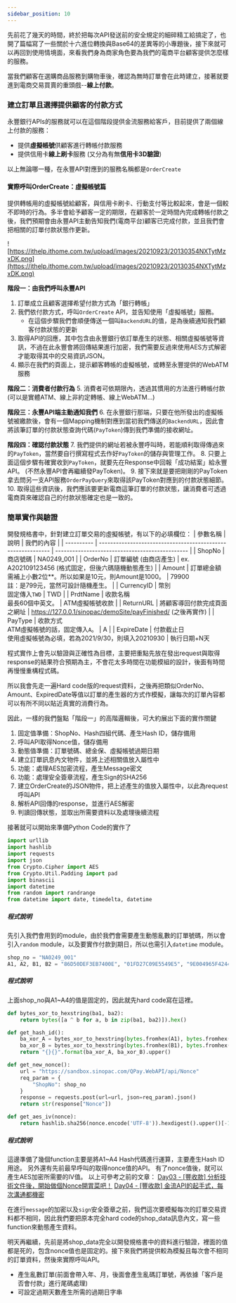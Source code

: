```yaml
---
sidebar_position: 10
---
```


先前花了幾天的時間，終於把每次API發送前的安全規定的細碎精工給搞定了，也開了篇幅寫了一些關於十六進位轉換與Base64的差異等的小專題後，接下來就可以再回到使用情境面，來看我們身為商家角色要為我們的電商平台顧客提供怎麼樣的服務。

當我們顧客在選購商品服務到購物車後，確認為無時訂單會在此時建立，接著就要進到電商交易買賣的重頭戲--**線上付款**。

### 建立訂單且選擇提供顧客的付款方式

永豐銀行APIs的服務就可以在這個階段提供金流服務給客戶，目前提供了兩個線上付款的服務：

* 提供**虛擬帳號**供顧客進行轉帳付款服務
* 提供信用卡**線上刷卡**服務 (又分為有無**信用卡3D驗證**)

以上無論哪一種，在永豐API對應到的服務名稱都是`OrderCreate`

#### 實際呼叫OrderCreate：虛擬帳號篇

提供轉帳用的虛擬帳號給顧客，與信用卡刷卡、行動支付等比較起來，會是一個較不即時的行為。多半會給予顧客一定的期限，在顧客於一定時間內完成轉帳付款之後，我們預期會由永豐API主動告知我們(電商平台)顧客已完成付款，並且我們會把相關的訂單付款狀態作更新。

![https://ithelp.ithome.com.tw/upload/images/20210923/20130354NXTytMzxDK.png](https://ithelp.ithome.com.tw/upload/images/20210923/20130354NXTytMzxDK.png)

**階段一：由我們呼叫永豐API**

1. 訂單成立且顧客選擇希望付款方式為「銀行轉帳」
2. 我們依付款方式，呼叫`OrderCreate` API，並告知使用「虛擬帳號」服務。
   * 在這個步驟我們會順便傳送一個叫`BackendURL`的值，是為後續通知我們顧客付款狀態的更新
3. 取得API的回應，其中包含由永豐銀行依訂單產生的狀態、相關虛擬帳號等資訊，不過在此永豐會將回傳結果進行加密，我們需要反過來使用AES方式解密才能取得其中的交易資訊JSON。
4. 顯示在我們的頁面上，提示顧客轉帳的虛擬帳號，或轉至永豐提供的WebATM服務

**階段二：消費者付款行為**
5. 消費者可依期限內，透過其慣用的方法進行轉帳付款 (可以是實體ATM、線上非約定轉帳、線上WebATM…)

**階段三：永豐API端主動通知我們**
6. 在永豐銀行那端，只要在他所發出的虛擬帳號被繳款後，會有一個Mapping機制對應到當初我們傳送的`BackendURL`，因此會將該筆訂單的付款狀態查詢代碼(`PayToken`)傳到我們準備的接收網址。

**階段四：確認付款狀態**
7. 我們提供的網址若被永豐呼叫時，若能順利取得傳過來的`PayToken`，當然要自行撰寫程式去作好`PayToken`的儲存與管理工作。
8. 只要上面這個步驟有確實收到`PayToken`，就要先在Response中回報「成功結案」給永豐API。 (不然永豐API會再繼續發PayToken)。
9. 接下來就是要把剛剛的PayToken拿去問另一支API服務`OrderPayQuery`來取得該PayToken對應到的付款狀態細節。
10. 取得這些資訊後，我們應該要更新電商這筆訂單的付款狀態，讓消費者可透過電商頁來確認自己的付款狀態確定也是一致的。

### 簡單實作與驗證

開發規格書中，針對建立訂單交易的虛擬帳號，有以下的必填欄位：
| 參數名稱   | 說明                                                         | 我們的內容                                      |
| ---------- | ------------------------------------------------------------ | ----------------------------------------------- |
| ShopNo     | 商店號碼                                                     | NA0249_001                                      |
| OrderNo    | 訂單編號 (由商店產生)                                        | ex. A202109123456 (格式固定，但後六碼隨機動態產生)                                    |
| Amount     | 訂單總金額<br />需補上小數2位**。所以如果是10元，則Amount是1000。 | 79900<br /> 註：是799元，當然可設計隨機產生。                         |
| CurrencyID | 幣別<br />固定傳入`TWD`                                      | TWD                                             |
| PrdtName   | 收款名稱<br />最長60個中英文。                               | ATM虛擬帳號收款                                 |
| ReturnURL  | 將顧客導回付款完成頁面之網址                                 | https://127.0.0.1/sinopac/demoSite/payFinished/ (之後再實作) |
| PayType    | 收款方式<br />ATM虛擬帳號的話，固定傳入`A`。                 | A                                               |
| ExpireDate | 付款截止日<br />使用虛擬帳號為必填，若為2021/9/30，則填入20210930 | 執行日期+N天   

程式實作上會先以驗證與正確性為目標，主要把重點先放在發出request與取得response的結果符合預期為主，不會花太多時間在功能模組的設計，後面有時間再慢慢重構程式碼。

所以我會先走一遍Hard code版的request資料，之後再把類似OrderNo、Amount、ExpiredDate等值以訂單的產生器的方式作模擬，讓每次的訂單內容都可以有所不同以貼近真實的消費行為。

因此，一樣的我們盤點「階段一」的高階邏輯後，可大約展出下面的實作關鍵

1. 固定值準備：ShopNo、Hash四組代碼、產生Hash ID，儲存備用
2. 呼叫API取得Nonce值，儲存備用
3. 動態值準備：訂單號碼、總金保、虛擬帳號過期日期
4. 建立訂單訊息內文物件，並將上述相關值放入屬性中
5. 功能：處理AES加密流程，產生Message密文
6. 功能：處理安全簽章流程，產生Sign的SHA256
7. 建立OrderCreate的JSON物件，把上述產生的值放入屬性中，以此為request呼叫API
8. 解析API回傳的response，並進行AES解密
9. 判讀回傳狀態，並取出所需要資料以及處理後續流程

接著就可以開始來準備Python Code的實作了

```python
import urllib
import hashlib
import requests
import json
from Crypto.Cipher import AES 
from Crypto.Util.Padding import pad
import binascii
import datetime
from random import randrange
from datetime import date, timedelta, datetime
```

##### 程式說明

先引入我們會用到的module，由於我們會需要產生動態亂數的訂單號碼，所以會引入`random` module，以及要實作付款到期日，所以也需引入`datetime` module。

```python
shop_no = "NA0249_001"
A1, A2, B1, B2 = "86D50DEF3EB7400E", "01FD27C09E5549E5", "9E004965F4244953", "7FB3385F414E4F91"
```

##### 程式說明

上面shop_no與A1~A4的值是固定的，因此就先hard code寫在這裡。

```python
def bytes_xor_to_hexstring(ba1, ba2):
    return bytes([a ^ b for a, b in zip(ba1, ba2)]).hex()

def get_hash_id():
    ba_xor_A = bytes_xor_to_hexstring(bytes.fromhex(A1), bytes.fromhex(A2))
    ba_xor_B = bytes_xor_to_hexstring(bytes.fromhex(B1), bytes.fromhex(B2))
    return "{}{}".format(ba_xor_A, ba_xor_B).upper()

def get_new_nonce():
    url = "https://sandbox.sinopac.com/QPay.WebAPI/api/Nonce"
    req_param = {
        "ShopNo": shop_no
    }
    response = requests.post(url=url, json=req_param).json()
    return str(response["Nonce"])

def get_aes_iv(nonce):    
    return hashlib.sha256(nonce.encode('UTF-8')).hexdigest().upper()[-16:]
```

##### 程式說明

這邊準備了幾個function主要是將A1~A4 Hash代碼進行運算，主要產生Hash ID用途。
另外還有先前最早呼叫的取得nonce值的API。
有了nonce值後，就可以產生AES加密所需要的IV值。
以上可參考之前的文章：
[Day03 - [豐收款] 分析技術文件後，開始做個Nonce開胃菜吧！](https://ithelp.ithome.com.tw/articles/10266096)
[Day04 - [豐收款] 金流API的起手式，每次溝通都機密](https://ithelp.ithome.com.tw/articles/10266518)

在進行`message`的加密以及`sign`安全簽章之前，我們這次要模擬每次的訂單交易資料都不相同，因此我們要把原本完全hard code的shop_data訊息內文，寫一些function來動態產生資料。

明天再繼續，先前是將shop_data完全以開發規格書中的資料進行驗證，裡面的值都是死的，包含nonce值也是固定的。接下來我們將提供較為模擬且每次會不相同的訂單資料，然後來實際呼叫API。

* 產生亂數訂單(前面會帶入年、月，後面會產生亂碼訂單號，再依據「客戶是否會付款」進行尾碼處理)
* 可設定過期天數產生所需的過期日字串
